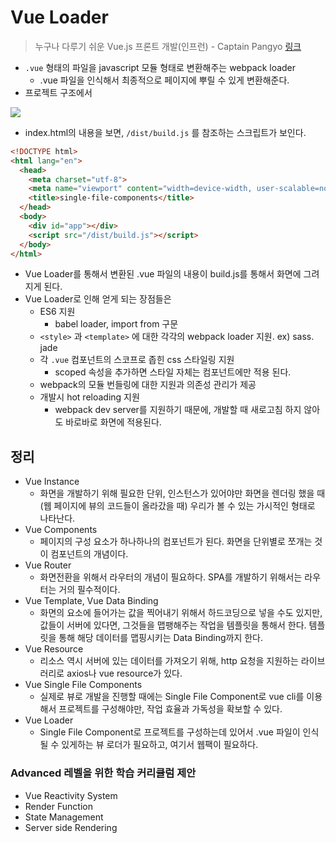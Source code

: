 # Vue Loader

> 누구나 다루기 쉬운 Vue.js 프론트 개발(인프런) - Captain Pangyo [링크](https://www.inflearn.com/course/vue-pwa-vue-js-%EA%B8%B0%EB%B3%B8/)

* `.vue` 형태의 파일을 javascript 모듈 형태로 변환해주는 webpack loader
  * .vue 파일을 인식해서 최종적으로 페이지에 뿌릴 수 있게 변환해준다.
* 프로젝트 구조에서

![](https://github.com/namjunemy/TIL/blob/master/Vue/img/05.PNG?raw=true)

* index.html의 내용을 보면, `/dist/build.js` 를 참조하는 스크립트가 보인다.

```html
<!DOCTYPE html>
<html lang="en">
  <head>
    <meta charset="utf-8">
    <meta name="viewport" content="width=device-width, user-scalable=no">
    <title>single-file-components</title>
  </head>
  <body>
    <div id="app"></div>
    <script src="/dist/build.js"></script>
  </body>
</html>
```

* Vue Loader를 통해서 변환된 .vue 파일의 내용이 build.js를 통해서 화면에 그려지게 된다.
* Vue Loader로 인해 얻게 되는 장점들은
  * ES6 지원
    * babel loader, import from 구문
  * `<style>` 과 `<template>` 에 대한 각각의 webpack loader 지원. ex) sass. jade
  * 각 `.vue` 컴포넌트의 스코프로 좁힌 css 스타일링 지원
    * scoped 속성을 추가하면 스타일 자체는 컴포넌트에만 적용 된다.
  * webpack의 모듈 번들링에 대한 지원과 의존성 관리가 제공
  * 개발시 hot reloading 지원
    * webpack dev server를 지원하기 때문에, 개발할 때 새로고침 하지 않아도 바로바로 화면에 적용된다.

## 정리

* Vue Instance
  * 화면을 개발하기 위해 필요한 단위, 인스턴스가 있어야만 화면을 렌더링 했을 때(웹 페이지에 뷰의 코드들이 올라갔을 때) 우리가 볼 수 있는 가시적인 형태로 나타난다.
* Vue Components
  * 페이지의 구성 요소가 하나하나의 컴포넌트가 된다. 화면을 단위별로 쪼개는 것이 컴포넌트의 개념이다.
* Vue Router
  * 화면전환을 위해서 라우터의 개념이 필요하다. SPA를 개발하기 위해서는 라우터는 거의 필수적이다.
* Vue Template, Vue Data Binding
  * 화면의 요소에 들어가는 값을 찍어내기 위해서 하드코딩으로 넣을 수도 있지만, 값들이 서버에 있다면, 그것들을 맵팽해주는 작업을 템플릿을 통해서 한다. 템플릿을 통해 해당 데이터를 맵핑시키는 Data Binding까지 한다.
* Vue Resource
  * 리소스 역시 서버에 있는 데이터를 가져오기 위해, http 요청을 지원하는 라이브러리로 axios나 vue resource가 있다.
* Vue Single File Components
  * 실제로 뷰로 개발을 진행할 때에는 Single File Component로 vue cli를 이용해서 프로젝트를 구성해야만, 작업 효율과 가독성을 확보할 수 있다.
* Vue Loader
  * Single File Component로 프로젝트를 구성하는데 있어서 .vue 파일이 인식될 수 있게하는 뷰 로더가 필요하고, 여기서 웹팩이 필요하다.

### Advanced 레벨을 위한 학습 커리큘럼 제안

* Vue Reactivity System
* Render Function
* State Management
* Server side Rendering

